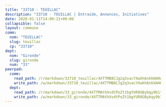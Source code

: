 ```yaml
---
title: "33710 - TEUILLAC"
description: "33710 - TEUILLAC | Entraide, Annonces, Initiatives"
date: 2020-01-11T14:09:21+09:00
collapsible: false
layout: commune
comm:
  nom: "TEUILLAC"
  slug: teuillac
  cp: "33710"
dept:
  nom: "Gironde"
  slug: gironde
  num: "33"
peerpad:
  comm:
    read_path: /r/markdown/33710_teuillac/4XTTMB8CJg2q3vacYXwkh6nkkN4HogToE8GkFNfPdsZswGr3Z
    write_path: /w/markdown/33710_teuillac/4XTTMB8CJg2q3vacYXwkh6nkkN4HogToE8GkFNfPdsZswGr3Z-K3TgUW3fxW1NPGDZwpfRjEjEWLbH4LWBGYAYkPz8HHoRYuftPA7uyoqLmY4jp5D9EogfencHWmnVFn6wVQ4XLXR1hGti9HMkTEWwNSfK9DvrCqZmvFfrnvwjpH1SW9aycTw64Aoy
  dept:
    read_path: /r/markdown/33_gironde/4XTTMAthXvdtPoZt1bgYUR8GBybqy9b1tLUaaKDw5iKj57LRt
    write_path: /w/markdown/33_gironde/4XTTMAthXvdtPoZt1bgYUR8GBybqy9b1tLUaaKDw5iKj57LRt-K3TgU8ogmN5s8hbKrZhkV9P1KQiFepNWXjoYRvdMTW1jt7eRXTmrjG677tN9mcUTsALjzYGgb8mvcrYPJn2Jd8cTiBmF9aZcbgdcQL1kzCPJnSf6X8tpEcGPdTr5qT6cQqEpt6oQ
---
```


